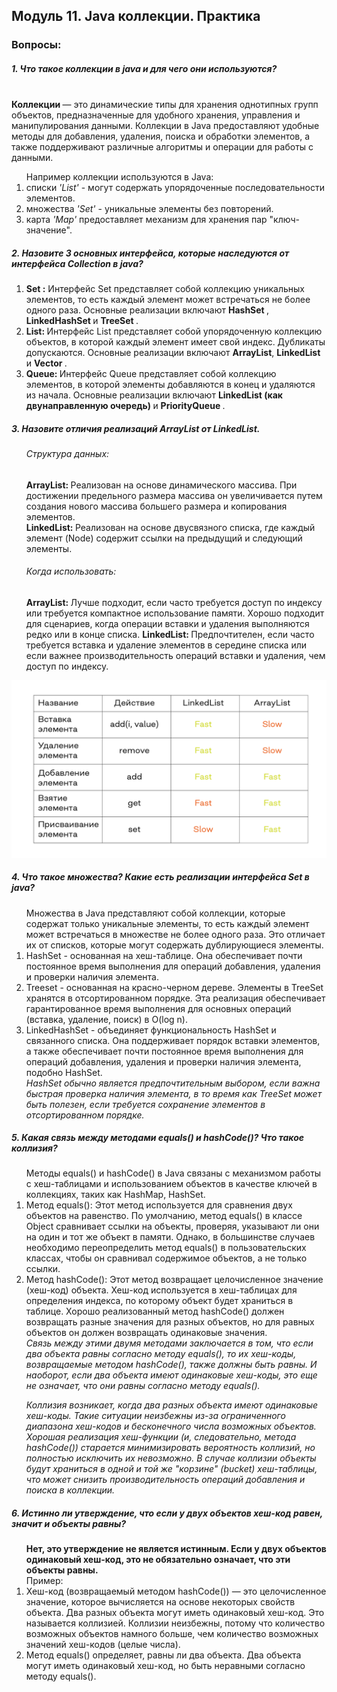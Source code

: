 <h2>  Модуль 11. Java коллекции. Практика  </h2>
<h3> Вопросы:  </h3> 
<h5> 1. Что такое коллекции в java и для чего они используются? </h5>
<br>
<strong> Коллекции </strong> —  это динамические типы для хранения однотипных групп объектов, предназначенные для удобного хранения, управления и манипулирования данными. Коллекции в Java предоставляют удобные методы для добавления, удаления, поиска и обработки элементов, а также поддерживают различные алгоритмы и операции для работы с данными.<br>
<ol> 
Например коллекции используются в Java:
<li> списки <i> 'List'</i> - могут содержать упорядоченные последовательности элементов. <br></li>
<li> множества <i> 'Set' </i> - уникальные элементы без повторений. <br></li>
<li> карта <i> 'Map' </i> предоставляет механизм для хранения пар "ключ-значение".<br></li>
</ol>

<h5> 2. Назовите 3 основных интерфейса, которые наследуются от интерфейса Collection в java? </h5>
<ol> 
<li> <strong> Set :</strong> Интерфейс Set представляет собой коллекцию уникальных элементов, то есть каждый элемент может встречаться не более одного раза. Основные реализации включают <strong> HashSet </strong>, <strong> LinkedHashSet </strong> и  <strong> TreeSet </strong>. <br></li>
<li> <strong> List: </strong> Интерфейс List представляет собой упорядоченную коллекцию объектов, в которой каждый элемент имеет свой индекс. Дубликаты допускаются. Основные реализации включают <strong> ArrayList</strong>,  <strong> LinkedList</strong> и <strong> Vector </strong>.<br></li>
<li> <strong> Queue: </strong> Интерфейс Queue представляет собой коллекцию элементов, в которой элементы добавляются в конец и удаляются из начала. Основные реализации включают <strong> LinkedList  (как двунаправленную очередь) </strong> и <strong> PriorityQueue </strong>. <br></li>
</ol>

<h5> 3. Назовите отличия реализаций ArrayList от LinkedList.</h5>
<ol>
<h6> Структура данных: </h6>
<strong> ArrayList: </strong> Реализован на основе динамического массива. При достижении предельного размера массива он увеличивается путем создания нового массива большего размера и копирования элементов. <br>
<strong> LinkedList: </strong> Реализован на основе двусвязного списка, где каждый элемент (Node) содержит ссылки на предыдущий и следующий элементы. <br> 

<h6> Когда использовать:<br></h6>
<strong> ArrayList: </strong> Лучше подходит, если часто требуется доступ по индексу или требуется компактное использование памяти. Хорошо подходит для сценариев, когда операции вставки и удаления выполняются редко или в конце списка.
<strong> LinkedList: </strong> Предпочтителен, если часто требуется вставка и удаление элементов в середине списка или если важнее производительность операций вставки и удаления, чем доступ по индексу. <br>
</ol>

![Отличие ArrayList от LinkedList ](https://github.com/Pexini/Module11HomeTask/blob/main/differentsArrayandList.png)

<h5> 4. Что такое множества? Какие есть реализации интерфейса Set в java?</h5>
<ol> 
Множества в Java представляют собой коллекции, которые содержат только уникальные элементы, то есть каждый элемент может встречаться в множестве не более одного раза. Это отличает их от списков, которые могут содержать дублирующиеся элементы.
<br>
<li> HashSet - основанная на хеш-таблице. Она обеспечивает почти постоянное время выполнения для операций добавления, удаления и проверки наличия элемента. <br> </li>
<li> Treeset - основанная на красно-черном дереве. Элементы в TreeSet хранятся в отсортированном порядке. Эта реализация обеспечивает гарантированное время выполнения для основных операций (вставка, удаление, поиск) в O(log n).  <br> </li>
<li> LinkedHashSet - объединяет функциональность HashSet и связанного списка. Она поддерживает порядок вставки элементов, а также обеспечивает почти постоянное время выполнения для операций добавления, удаления и проверки наличия элемента, подобно HashSet. <br> </li>
<i> HashSet обычно является предпочтительным выбором, если важна быстрая проверка наличия элемента, в то время как TreeSet может быть полезен, если требуется сохранение элементов в отсортированном порядке. </i>
</ol>

<h5> 5. Какая связь между методами equals() и hashCode()? Что такое коллизия?</h5>
<ol> 
Методы equals() и hashCode() в Java связаны с механизмом работы с хеш-таблицами и использованием объектов в качестве ключей в коллекциях, таких как HashMap, HashSet. <br>
<li> Метод equals(): Этот метод используется для сравнения двух объектов на равенство. По умолчанию, метод equals() в классе Object сравнивает ссылки на объекты, проверяя, указывают ли они на один и тот же объект в памяти. Однако, в большинстве случаев необходимо переопределить метод equals() в пользовательских классах, чтобы он сравнивал содержимое объектов, а не только ссылки. <br> </li>
<li> Метод hashCode(): Этот метод возвращает целочисленное значение (хеш-код) объекта. Хеш-код используется в хеш-таблицах для определения индекса, по которому объект будет храниться в таблице. Хорошо реализованный метод hashCode() должен возвращать разные значения для разных объектов, но для равных объектов он должен возвращать одинаковые значения. </li>
<i> Связь между этими двумя методами заключается в том, что если два объекта равны согласно методу equals(), то их хеш-коды, возвращаемые методом hashCode(), также должны быть равны. И наоборот, если два объекта имеют одинаковые хеш-коды, это еще не означает, что они равны согласно методу equals(). 

Коллизия возникает, когда два разных объекта имеют одинаковые хеш-коды. Такие ситуации неизбежны из-за ограниченного диапазона хеш-кодов и бесконечного числа возможных объектов. Хорошая реализация хеш-функции (и, следовательно, метода hashCode()) старается минимизировать вероятность коллизий, но полностью исключить их невозможно. В случае коллизии объекты будут храниться в одной и той же "корзине" (bucket) хеш-таблицы, что может снизить производительность операций добавления и поиска в коллекции. </i>
</ol>

<h5> 6. Истинно ли утверждение, что если у двух объектов хеш-код равен, значит и объекты равны? </h5>
<ol> 
<strong > Нет, это утверждение не является истинным. Если у двух объектов одинаковый хеш-код, это не обязательно означает, что эти объекты равны. <br> </strong>
Пример: <br>
<li> Хеш-код (возвращаемый методом hashCode()) — это целочисленное значение, которое вычисляется на основе некоторых свойств объекта. Два разных объекта могут иметь одинаковый хеш-код. Это называется коллизией. Коллизии неизбежны, потому что количество возможных объектов намного больше, чем количество возможных значений хеш-кодов (целые числа). <br> </li>
<li> Метод equals() определяет, равны ли два объекта. Два объекта могут иметь одинаковый хеш-код, но быть неравными согласно методу equals(). <br> </li>
</ol>
